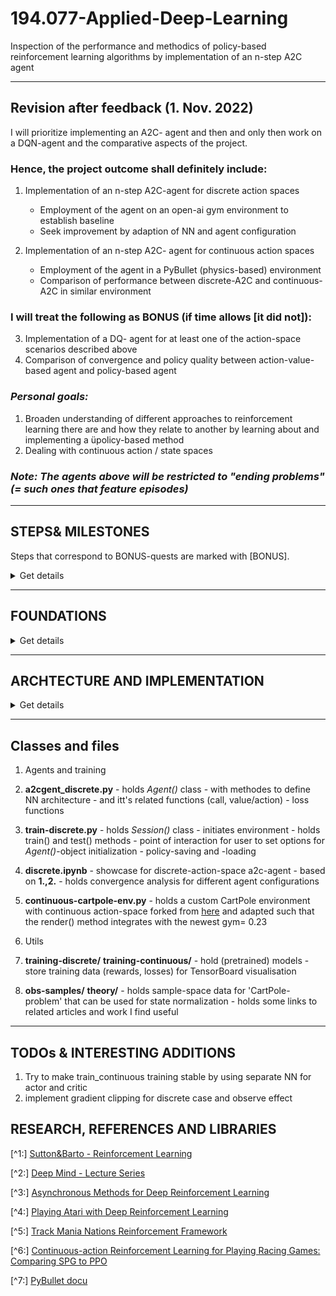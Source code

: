 # 194.077-Applied-Deep-Learning

Inspection of the performance and methodics of policy-based reinforcement learning algorithms by implementation of an n-step A2C agent

---

## Revision after feedback (1. Nov. 2022)

I will prioritize implementing an A2C- agent and then and only then work on a DQN-agent and the comparative aspects of the project.

### Hence, the project outcome shall definitely include:

1. Implementation of an n-step A2C-agent for discrete action spaces

   - Employment of the agent on an open-ai gym environment to establish baseline
   - Seek improvement by adaption of NN and agent configuration

2. Implementation of an n-step A2C- agent for continuous action spaces
   - Employment of the agent in a PyBullet (physics-based) environment
   - Comparison of performance between discrete-A2C and continuous-A2C in similar environment

### I will treat the following as BONUS (if time allows [it did not]):

3. Implementation of a DQ- agent for at least one of the action-space scenarios described above
4. Comparison of convergence and policy quality between action-value-based agent and policy-based agent

### _Personal goals:_

1. Broaden understanding of different approaches to reinforcement learning there are
   and how they relate to another by learning about and implementing a üpolicy-based method
2. Dealing with continuous action / state spaces

### _Note: The agents above will be restricted to "ending problems" (= such ones that feature episodes)_

---

## STEPS& MILESTONES

Steps that correspond to BONUS-quests are marked with [BONUS].

<details><summary>Get details</summary>

### 1. Solidify understanding about policy-based methods

_planned:_ 10h _actual:_ ~15h

While I have some experience with Q-learning and DQ-learning agents, I have not implemented algorithms from the policy-based family.

- **How:** read relevant chapters in Sutton& Barto (2nd edition)[^1], follow relevant lecture material (Deep Mind - Lecture Series) [^2]
- **Result:** I composed a little introduction to policy-based methods to document the underlying theory [here](#foundations)

### 2. Set error-metric

_planned:_ 5h _actual:_ 2h

- **Policy success:** for gym- environments is defined in literature (f.e. CartPole-v1: $reward>=200$ per episode)
- **Convergence:** $loss_{total} = loss_{actor} + loss_{critic} + loss_{entropy}$. I measure the total loss per batch (a constant number of steps) and while i refrain from setting a numberic goal here, the metrics behavior over time should clearly indicate whether the agent reached a stable state

### 3. Decide for an environment

_planned:_ 8h _actual:_ 8h

At the start I wanted to work with an TrackMania Nations [^5] framework. Due to exptected extensive GPU training time (5h), I downgraded to PyBullet's implementation of RacecarBullet [^7] only to realize that documentation is barely comprehensive and some methods necessary to wrap it into a gym-env were not provided, which in turn led me to be content with the classical CartPoleEnv.

I overestimated the importance of this step in the beginning, because I had not yet understood the requirements that would allow an environment to be used as an experimental basis:

- simple: we don't want to train for hours every time we implement a tiny change
- well documented
- visualizable
- available in both continuous and discrete action-space version

For the start it does not matter much how fascinating an environment might be, the methods are the same no matter how large the state- and action-spaces.
In order to proof functionality we will have to start on simple tasks anyways.

### 4. Hacking time I - discrete action-space A2C agent

_planned:_ 15h _actual:_ ~22h (10h + 3h + 4h + 4h)

- Implement the A2C- agent for discrete action spaces.
- Set up training-data-visualisation (Tensorboard) and policy-saving infrastructure.
- Read about posssible improvements and implement them
- Bring all of the above into neat, representable shape

### 5. Hacking time II - continuous action-space A2C agent

_planned:_ 12h _actual:_ 20h [and at current point still learning progress is still unstable]

Making this work appears to demand way more than just adapting NN-output, call and loss functions.

After implementing and experimenting with:

- state normalization
- batch normalization
- reward customization: introduction of penalties for terminal states
- network architecture: addtional layers, nodes/layer
- learning rate
- loss weights
- introduce gradient clipping in Adam-optimizer
- utilization of tow implementations of the same environment
- pretraining of critic-NN

..the agent for ContinuousCartPole went from basically no learning to good learning within the first 100 episodes, just to collapse after.
However, some runs deliver results, so the overall architecture seems to be sound.

**POTENTIAL ROOT OF ERROR:** The agent uses one NN with two branches (for actor and critic), which makes it impossible to set different learning rates for the update.
However, articles such as [this](https://www.reddit.com/r/reinforcementlearning/comments/jqgrtg/sharing_network_for_actor_critic_methods/) suggest that this might impact learning success majorly.

### 7. [BONUS] Hacking time III

_planned:_ 12h _actual: /_

- Implement DQ- agent.
- form hypotheis on behaviour compared to policy-based method

### 6. Policy performance and convergence analysis/ [BONUS] comparative study

_planned:_ 10h _actual: 10h_

- Train and document agent performance and convergence for different versions
- Implement test function that will run best agent
- Verify results by visualisation of the policy
- Bring results into form for delivery

### 8. Presentation

_planned:_ 4h \*actual:

Prepare for presentation.

### 9. Application/ Visualisation

_planned:_ 6h

- Make a comparing demonstration of policies obtained by policy- vs action-value-based agent
- If possible highlight actions that demonstrate significant peculiarities of the respective agent

---

## Sum of steps: _planned_ ~80h _actual_ ~

</details>

---

## FOUNDATIONS

<details><summary>Get details</summary>

### General overview:

1. Model-based (focus on transition function between states, tough to go from model to actual policy)
2. Value-based (learn action-value function, easy to derive policy from the a-v-function, but the value function might be very complex, even if policy is super simple ==> sometimes not efficient in learning)
3. Policy-based (we don't learn the value, but simply the policy that optimizes the value)

1 and 2 don't focus on the real objective: policy

### Policy-Based:

#### Method Derivation:

1. Parametrize policy directly: $pi_{theta}(a|s)=p(a|s,theta)$
   sigma: NN-weights

2. What do we learn exactly?
   2.1) We define performance $J1(sigma)=v_{pi_{theta}}(s)$ for the starting state 1. We might want this performance measure to be maximized.
   2.2) Or the want the weighted average performance of the state-space to be maximized: $J_{average}(theta)= integral_{over_{mü}}*v_{pi_{theta}}(s)$ with mü being the partition of time we spent in a certain state when following our policy. ==> a natural approach, since we want to do well in the states that appear often

3. Now that we have set the objective, we need to optimize the policy in a way to fulfill our demand. Gradient accent is useful (since we want to find a maximum): $delta(theta)=gradient_{theta}(J(theta))$

4. How to estimate the gradient? It might sound natural to sample from the policy, obtain a reward R and derive R with respect to all $theta_i$. However, that's not possible since R is a numeric value. Instead we use mathematical identity that allows to build the gradient over the expected reward instead of the the expected gradient of the reward (see Sutton&Barto page 325). This is called "score function trick"

5. We want to make 4) useful for sequential rewards and get rid of the sum. Turns out that we can adapt the update-formula in a way that rids of of the quality function and only uses the reward instead. (p.327) The Gradient theorem states now that we can replace the reward with the value function v.

6. We now introduce baselines in order to reduce variance in the update: Let's introduce the baseline function $b(s)=V(s)$ (which doesn't depend on the action).We define b to be the Monte Carlo return (=average reward over whole episode). The advantage is defined as $Q(s,a)-V(s)=R_{t+1}+gamma*V_{s+1}-V_{s}$. The latter can be estimated by TD learning (=critic)

#### Actor-Critic[^3] _on policy_

Actor: learns policy; updates $theta$

Critic: learns value; updates $w$

"Advantage"-A2C: state $s$ has a value $V(s)$ and state-action $a|s$ has a value $Q(a|s)$. If we subtract $A=Q-V$, we obtain the the advantage $A$ of taking action $a$

Learning the two functions ( $A(s)$ and $pi(s)$ ) is usually done simultaneously, but it might be useful to first learn value-function well, before starting to learn to policy.

_Notes:_

- if we let multiple agents explore multiple instances of the same environment and let dem update the shared policy asynchronously training time can be decreased and effects in a single agent can be averaged out. This is called A3C.
- We need on policy targets (from that exact same step), off policy will introduce bias
- Dataset needs to be GOOD, because a single timestep with bad policy can destroy the process ever after (Trust region policy ==> $pi_{t+1}$ not very different from $pi_t$)
- Gaussian Policies

### Usefulness (in comparison to action-value-based methods)

_Downsides_

- Tougher to get off the ground
- Policy does not capture any information about the environment ==> so as soon as environment changes, policy might be useless
- As a result: inefficient use of samples (datapoint might not be very useful to the policy, but it might teach a lot about the world) ==> to use this more advanced policy-based-agents also learn value function parallel to policy (A2C does this, PPO does not)

_Advantages_

- Policy might turn out to be very simple
- Agent can naturally handle continuous action spaces
- Agent can learn stochastic policies ==> There are simply grid world situations where deterministic policies cannot distinguish seemingly equal states and the agent will end up in a deadlock. Random movement in such an undistinguishable state might be better here. Second example: Pokergame (we might want to include stochastic actions in order to decrease predictability)
- Agent can learn appropriate levels of exploration (probability for randomness can be different in every state, which isn't possible in value-based policies)

</details>

---

## ARCHTECTURE AND IMPLEMENTATION

<details><summary>Get details</summary>

### Elements we need for an n-step A2C:

1. State representation: $S_t$. Does not only have to be the current observation, but maybe also the prior state (=recurrent network?) $(S_{t-1},O_t)->S_t$

2. 2NNs: value- and a policy network (critic(w) and actor(theta)) $S -> v$, $S -> pi$

3. Loss functions (for 1-step A2C):

   3.1) Critic: We want $TD=R_{t}+gamma*V_{s+1}-V_{s}=A(s,a)$ to be minimal, which is why we define the loss function as $MSE(A)=A(s,a)^2$

   3.2) Actor: (min 1:16 [^2]) We have to generate a "semi-gradient"=loss from our defined gradient (since Tensorflow optimizers demand one). We do this by multiplying the advantage with the likelihood of taking the action taken: $A(s,a_t)*log_{prob}(a_t|s_t)$. This makes sense intuitevely, if the agent decided on an unlikely action (under current policy) but obtained a large advantage from doing so, the loss will be high (we want the policy to be changed towards: High-advantage-yielding actions shall correspond to high probabilities)

4. Loss functions (for n-step A2C):

   4.1) Critic: $R_{t}+R_{t+1}*gamma+$..$+R_{t+n-1}*gamma^{n-1}+gamma^{n}*V_{s+n}*-V_{s}$

   4.2) Actor:$\sum{log_{prob}(a_t|s_t)}*A(s,a_t)$ for $t=t,..,t+n$

!NOTE!: In order to enable more efficient training and computations we will use only one NN. Only the last network layer(s) will be different in order to faciliate distinct propability or value output (branches). But what does this mean for the loss functions? We simply sum them up: $loss_{total} = loss_{actor}+loss_{critic}$

Note: If we want to penalise large differences between $P(a_{chosen}|s)-P(a_i|s)$, we add a term for the entropy-loss (this should increase stability)

### Algorithm

#### for ending problems (such as the PoleCart, which terminates once the stick is inclined too far to one side)

1.  initialize $s_0$
2.  initialize trace vectors (storage units for store $r_t,..,r_{t+n}$ and $$V_t,..,V_{t+n}$
3.  Loop while $s_t$ is not terminal
4.  compute action propabilities $probs_a=pi(.|s)$
5.  choose action $a_t$ by randomly sampling from distribution
6.  take action $a_t$, observe $r,s_{t+1}$
7.  append $r_t$ $V_t$ to trace vectors
8.  if len(trace vectors)== batch.size: perform weight update in NN; clear trace vectors
9.  $s_t=s_{t+1}$

#### adapting for continuing problems (such as the BulletHopper)

"for continuing problems without episode boundaries we need
to define performance in terms of the average rate of reward per time step" [^1]

Why and what exactly does that mean? Let's answer this during another session..

</details>

---

## Classes and files

1. Agents and training

  1. **a2cgent_discrete.py**
    - holds _Agent()_ class
    - with methodes to define NN architecture
    - and itt's related functions (call, value/action)
    - loss functions
  2.  **train-discrete.py**
    - holds _Session()_ class
    - initiates environment
    - holds train() and test() methods
    - point of interaction for user to set options for _Agent()_-object initialization
    - policy-saving and -loading
  2.  **discrete.ipynb**
    - showcase for discrete-action-space a2c-agent
    - based on **1.,2.**
    - holds convergence analysis for different agent configurations
  2.  **continuous-cartpole-env.py**
    - holds a custom CartPole environment with continuous action-space forked from [here](https://gist.github.com/iandanforth/e3ffb67cf3623153e968f2afdfb01dc8) and adapted such that the render() method integrates with the newest gym= 0.23

2. Utils

  2.  **training-discrete/** **training-continuous/**
    - hold (pretrained) models
    - store training data (rewards, losses) for TensorBoard visualisation

  2.  **obs-samples/** **theory/**
    - holds sample-space data for 'CartPole-problem' that can be used for state normalization
    - holds some links to related articles and work I find useful

---

## TODOs & INTERESTING ADDITIONS

1. Try to make train_continuous training stable by using separate NN for actor and critic
2. implement gradient clipping for discrete case and observe effect

## RESEARCH, REFERENCES AND LIBRARIES

[^1:] [Sutton&Barto - Reinforcement Learning](https://inst.eecs.berkeley.edu/~cs188/sp20/assets/files/SuttonBartoIPRLBook2ndEd.pdf)

[^2:] [Deep Mind - Lecture Series](https://www.youtube.com/watch?v=bRfUxQs6xIM)

[^3:] [Asynchronous Methods for Deep Reinforcement Learning](https://paperswithcode.com/paper/asynchronous-methods-for-deep-reinforcement)

[^4:] [Playing Atari with Deep Reinforcement Learning](https://paperswithcode.com/paper/playing-atari-with-deep-reinforcement)

[^5:] [Track Mania Nations Reinforcement Framework](https://github.com/trackmania-rl/tmrl)

[^6:] [Continuous-action Reinforcement Learning for
Playing Racing Games: Comparing SPG to PPO](https://arxiv.org/pdf/2001.05270v1.pdf)

[^7:] [PyBullet docu](https://docs.google.com/document/d/10sXEhzFRSnvFcl3XxNGhnD4N2SedqwdAvK3dsihxVUA/edit#heading=h.2ye70wns7io3)
